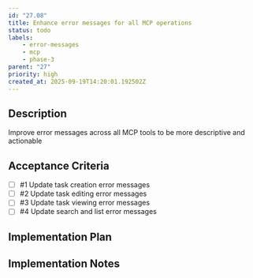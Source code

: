 ```yaml
---
id: "27.08"
title: Enhance error messages for all MCP operations
status: todo
labels:
    - error-messages
    - mcp
    - phase-3
parent: "27"
priority: high
created_at: 2025-09-19T14:20:01.192502Z
---
```

## Description

Improve error messages across all MCP tools to be more descriptive and actionable

## Acceptance Criteria
<!-- AC:BEGIN -->

- [ ] #1 Update task creation error messages
- [ ] #2 Update task editing error messages
- [ ] #3 Update task viewing error messages
- [ ] #4 Update search and list error messages

<!-- AC:END -->

## Implementation Plan



## Implementation Notes


